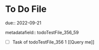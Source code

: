 # To Do File

due:: 2022-09-21

metadatafield:: todoTestFile_356_59

- [ ] Task of todoTestFile_356 1 [[Query me]]
